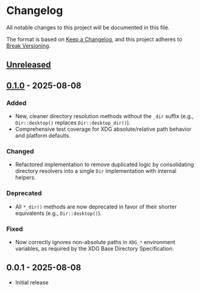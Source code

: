 # Changelog

All notable changes to this project will be documented in this file.

The format is based on [Keep a Changelog], and this project adheres to [Break Versioning].

## [Unreleased]

## [0.1.0] - 2025-08-08

### Added

* New, cleaner directory resolution methods without the `_dir` suffix
  (e.g., `Dir::desktop()` replaces `Dir::desktop_dir()`).
* Comprehensive test coverage for XDG absolute/relative path behavior and platform defaults.

### Changed

* Refactored implementation to remove duplicated logic by consolidating directory resolvers into a single `Dir`
  implementation with internal helpers.

### Deprecated

* All `*_dir()` methods are now deprecated in favor of their shorter equivalents (e.g., `Dir::desktop()`).

### Fixed

* Now correctly ignores non-absolute paths in `XDG_*` environment variables, as required by the XDG Base Directory
  Specification.

## 0.0.1 - 2025-08-08

* Initial release

[Keep a Changelog]: https://keepachangelog.com/en/1.0.0/
[Break Versioning]: https://www.taoensso.com/break-versioning

<!-- versions -->

[Unreleased]: https://github.com/aaronmallen/dir_spec/compare/0.1.0...HEAD
[0.1.0]: https://github.com/aaronmallen/dir_spec/compare/0.0.1...0.1.0
